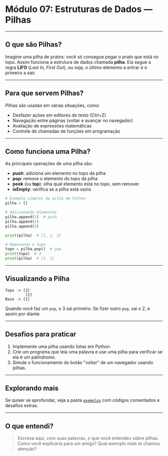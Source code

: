 # Módulo 07: Estruturas de Dados — Pilhas

---

## O que são Pilhas?

Imagine uma pilha de pratos: você só consegue pegar o prato que está no topo. Assim funciona a estrutura de dados chamada **pilha**. Ela segue a regra **LIFO** (*Last In, First Out*), ou seja, o último elemento a entrar é o primeiro a sair.

---

## Para que servem Pilhas?

Pilhas são usadas em várias situações, como:

- Desfazer ações em editores de texto (Ctrl+Z)
- Navegação entre páginas (voltar e avançar no navegador)
- Avaliação de expressões matemáticas
- Controle de chamadas de funções em programação

---

## Como funciona uma Pilha?

As principais operações de uma pilha são:

- **push**: adiciona um elemento no topo da pilha
- **pop**: remove o elemento do topo da pilha
- **peek** (ou **top**): olha qual elemento está no topo, sem remover
- **isEmpty**: verifica se a pilha está vazia

```python
# Exemplo simples de pilha em Python
pilha = []

# Adicionando elementos
pilha.append(1)  # push
pilha.append(2)
pilha.append(3)

print(pilha)  # [1, 2, 3]

# Removendo o topo
topo = pilha.pop()  # pop
print(topo)  # 3
print(pilha)  # [1, 2]
```

---

## Visualizando a Pilha

```plaintext
Topo -> [3]
         [2]
Base -> [1]
```

Quando você faz um `pop`, o 3 sai primeiro. Se fizer outro `pop`, sai o 2, e assim por diante.

---

## Desafios para praticar

1. Implemente uma pilha usando listas em Python.
2. Crie um programa que leia uma palavra e use uma pilha para verificar se ela é um palíndromo.
3. Simule o funcionamento do botão "voltar" de um navegador usando pilhas.

---

## Explorando mais

Se quiser se aprofundar, veja a pasta [`exemplos`](./exemplos/README.md) com códigos comentados e desafios extras.

---

## O que entendi?

> Escreva aqui, com suas palavras, o que você entendeu sobre pilhas. Como você explicaria para um amigo? Qual exemplo mais te chamou atenção?
